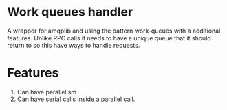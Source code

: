 # Work queues handler
A wrapper for amqplib and using the pattern work-queues with a
additional features. Unlike RPC calls it needs to have a unique queue
that it should return to so this have ways to handle requests.

# Features
1. Can have parallelism
2. Can have serial calls inside a parallel call.
